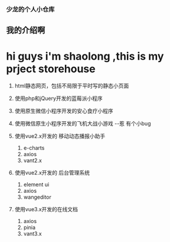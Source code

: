 ### 少龙的个人小仓库

## 我的介绍啊

# hi guys i'm shaolong ,this is my prject storehouse

1. html静态网页，包括不局限于平时写的静态小页面

2. 使用php和jQuery开发的蓝莓派小程序

3. 使用原生微信小程序开发的安心食疗小程序

4. 使用微信原生小程序开发的飞机大战小游戏 --惹 有个小bug

5. 使用vue2.x开发的 移动动态播报小助手
    1. e-charts
    2. axios
    3. vant2.x
6. 使用vue2.x开发的 后台管理系统
    1. element ui
    2. axios
    3. wangeditor
7. 使用vue3.x开发的在线文档
    1. axios
    2. pinia
    3. vant3.x